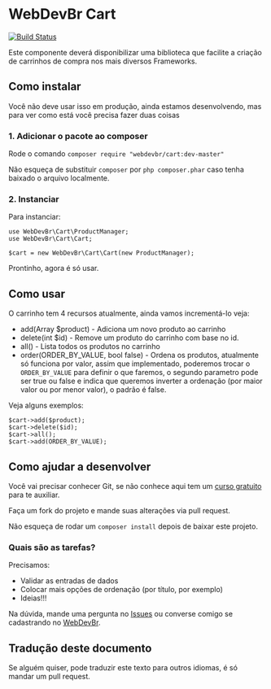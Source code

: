 # WebDevBr Cart

[![Build Status](https://travis-ci.org/WebDevBr/cart.svg?branch=master)](https://travis-ci.org/WebDevBr/cart)

Este componente deverá disponibilizar uma biblioteca que facilite a criação de carrinhos de compra nos mais diversos Frameworks.

## Como instalar

Você não deve usar isso em produção, ainda estamos desenvolvendo, mas para ver como está você precisa fazer duas coisas

### 1. Adicionar o pacote ao composer

Rode o comando `composer require "webdevbr/cart:dev-master"`

Não esqueça de substituir `composer` por `php composer.phar` caso tenha baixado o arquivo localmente.

### 2. Instanciar

Para instanciar:

	use WebDevBr\Cart\ProductManager;
	use WebDevBr\Cart\Cart;

	$cart = new WebDevBr\Cart\Cart(new ProductManager);

Prontinho, agora é só usar.

## Como usar

O carrinho tem 4 recursos atualmente, ainda vamos incrementá-lo veja:

 - add(Array $product) - Adiciona um novo produto ao carrinho
 - delete(int $id) - Remove um produto do carrinho com base no id.
 - all() - Lista todos os produtos no carrinho
 - order(ORDER_BY_VALUE, bool false) - Ordena os produtos, atualmente só funciona por valor, assim que implementado, poderemos trocar o `ORDER_BY_VALUE` para definir o que faremos, o segundo parametro pode ser true ou false e indica que queremos inverter a ordenação (por maior valor ou por menor valor), o padrão é false.

Veja alguns exemplos:

	$cart->add($product);
	$cart->delete($id);
	$cart->all();
	$cart->add(ORDER_BY_VALUE);

## Como ajudar a desenvolver

Você vai precisar conhecer Git, se não conhece aqui tem um [curso gratuito](http://www.webdevbr.com.br/gratis/git-iniciante.html) para te auxiliar.

Faça um fork do projeto e mande suas alterações via pull request.

Não esqueça de rodar um `composer install` depois de baixar este projeto.

### Quais são as tarefas?

Precisamos:

 - Validar as entradas de dados
 - Colocar mais opções de ordenação (por título, por exemplo)
 - Ideias!!!

Na dúvida, mande uma pergunta no [Issues](https://github.com/WebDevBr/cart/issues) ou converse comigo se cadastrando no [WebDevBr](http://www.webdevbr.com.br/).

## Tradução deste documento

Se alguém quiser, pode traduzir este texto para outros idiomas, é só mandar um pull request.